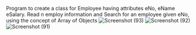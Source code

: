 Program to create a class for Employee having attributes eNo, eName eSalary. Read n employ information and Search for an employee given eNo, using the concept of Array of Objects
![Screenshot (93)](https://user-images.githubusercontent.com/80004492/133680602-8d9bd07f-d751-4e83-9f42-b09c8d3e2fa9.png)
![Screenshot (92)](https://user-images.githubusercontent.com/80004492/133680629-7660567c-f6b5-4159-848f-01f571522279.png)
![Screenshot (91)](https://user-images.githubusercontent.com/80004492/133680653-531a36cc-76d5-4622-86f8-6a3afcf2bc18.png)
